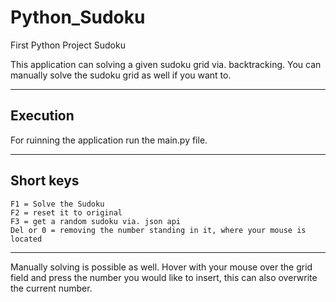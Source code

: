# Python_Sudoku
First Python Project Sudoku

This application can solving a given sudoku grid via. backtracking.
You can manually solve the sudoku grid as well if you want to.

---
## Execution
For ruinning the application run the main.py file.

---
## Short keys
```
F1 = Solve the Sudoku
F2 = reset it to original
F3 = get a random sudoku via. json api
Del or 0 = removing the number standing in it, where your mouse is located
```
---
Manually solving is possible as well.
Hover with your mouse over the grid field and press the number you would like to insert,
this can also overwrite the current number.
